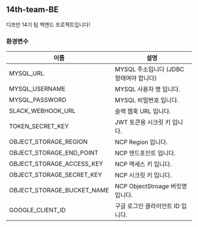 ## 14th-team-BE

디프만 14기 팀 백엔드 프로젝트입니다!

### 환경변수

| 이름                         | 설명                          |
|----------------------------|-----------------------------|
| MYSQL_URL                  | MYSQL 주소입니다 (JDBC 형태여야 합니다) |
| MYSQL_USERNAME             | MYSQL 사용자 명 입니다.            |
| MYSQL_PASSWORD             | MYSQL 비밀번호 입니다.             |
| SLACK_WEBHOOK_URL          | 슬랙 웹훅 URL 입니다.              |
| TOKEN_SECRET_KEY           | JWT 토큰용 시크릿 키 입니다.          |
| OBJECT_STORAGE_REGION      | NCP Region 입니다.             |
| OBJECT_STORAGE_END_POINT   | NCP 엔드포인트 입니다.              |
| OBJECT_STORAGE_ACCESS_KEY  | NCP 액세스 키 입니다.              |
| OBJECT_STORAGE_SECRET_KEY  | NCP 시크릿 키 입니다.              |
| OBJECT_STORAGE_BUCKET_NAME | NCP ObjectStroage 버킷명 입니다.  |
| GOOGLE_CLIENT_ID           | 구글 로그인 클라이언트 ID 입니다.        |
